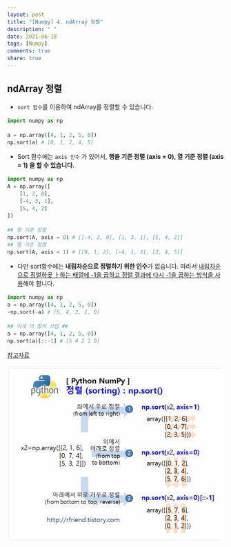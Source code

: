 ```yaml
---
layout: post
title: "[Numpy] 4. ndArray 정렬"
description: " "
date: 2021-06-18
tags: [Numpy]
comments: true
share: true
---
```


## ndArray 정렬

- `sort 함수`를 이용하여 ndArray를 정렬할 수 있습니다.

```python
import numpy as np

a = np.array([4, 1, 2, 5, 0])
np.sort(a) # [0, 1, 2, 4, 5]
```



- Sort 함수에는 `axis 인수` 가 있어서, **행을 기준 정렬 (axis = 0), 열 기준 정렬 (axis = 1) 을 할 수 있습니다.**

```python
import numpy as np
A = np.array([
    [1, 2, 0],
    [-4, 3, 1],
    [5, 4, 2]
])

## 행 기준 정렬
np.sort(A, axis = 0) # [[-4, 2, 0], [1, 3, 1], [5, 4, 2]]
## 열 기준 정렬
np.sort(A, axis = 1) # [[0, 1, 2], [-4, 1, 3], [2, 4, 5]]
```



- 다만 sort함수에는 **내림차순으로 정렬하기 위한 인수**가 없습니다. 따라서 <u>내림차순으로 정렬하곶 ㅏ하는 배열에 -1을 곱하고 정렬 결과에 다시 -1을 곱하는 방식을 사용</u>해야 합니다.

```python
import numpy as np
a = np.array([4, 1, 2, 5, 0])
-np.sort(-a) # [5, 4, 2, 1, 0]

## 이게 더 많이 쓰임 ##
a = np.array([4, 1, 2, 5, 0])
np.sort(a)[::-1] # [5 4 2 1 0]
```



[참고자료](https://rfriend.tistory.com/357)

![image-20200820192026480](images/image-20200820192026480.png)